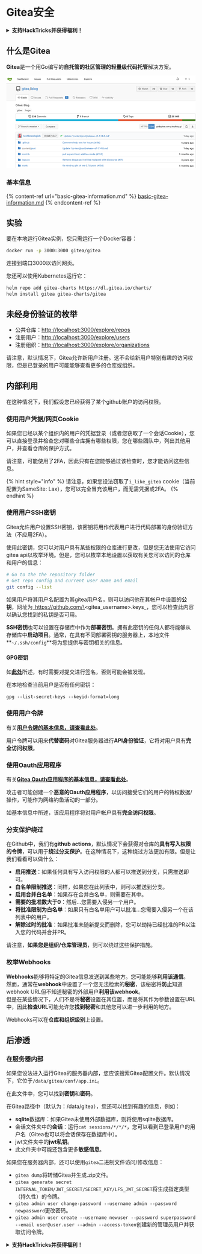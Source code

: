 # Gitea安全

<details>

<summary><strong>支持HackTricks并获得福利！</strong></summary>

* 如果您想在HackTricks中看到您的公司广告，或者如果您想访问PEASS的最新版本或下载PDF版本的HackTricks，请查看[**订阅计划**](https://github.com/sponsors/carlospolop)！
* 获取[**官方PEASS和HackTricks周边产品**](https://peass.creator-spring.com)
* 发现[**PEASS家族**](https://opensea.io/collection/the-peass-family)，我们的独家[**NFT**](https://opensea.io/collection/the-peass-family)收藏品
* **加入** 💬 [**Discord群组**](https://discord.gg/hRep4RUj7f) 或 [**Telegram群组**](https://t.me/peass) 或 **关注**我在**Twitter**上的🐦 [**@carlospolopm**](https://twitter.com/carlospolopm)**。**
* **通过向** [**HackTricks**](https://github.com/carlospolop/hacktricks) **和** [**HackTricks Cloud**](https://github.com/carlospolop/hacktricks-cloud) **github仓库提交PR来分享您的黑客技巧。**

</details>

## 什么是Gitea

**Gitea**是一个用Go编写的**自托管的社区管理的轻量级代码托管**解决方案。

![](<../../.gitbook/assets/image (5) (1) (1) (1).png>)

### 基本信息

{% content-ref url="basic-gitea-information.md" %}
[basic-gitea-information.md](basic-gitea-information.md)
{% endcontent-ref %}

## 实验

要在本地运行Gitea实例，您只需运行一个Docker容器：
```bash
docker run -p 3000:3000 gitea/gitea
```
连接到端口3000以访问网页。

您还可以使用Kubernetes运行它：
```
helm repo add gitea-charts https://dl.gitea.io/charts/
helm install gitea gitea-charts/gitea
```
## 未经身份验证的枚举

* 公共仓库：[http://localhost:3000/explore/repos](http://localhost:3000/explore/repos)
* 注册用户：[http://localhost:3000/explore/users](http://localhost:3000/explore/users)
* 注册组织：[http://localhost:3000/explore/organizations](http://localhost:3000/explore/organizations)

请注意，默认情况下，Gitea允许新用户注册。这不会给新用户特别有趣的访问权限，但是已登录的用户可能能够查看更多的仓库或组织。

## 内部利用

在这种情况下，我们假设您已经获得了某个github账户的访问权限。

### 使用用户凭据/网页Cookie

如果您已经以某个组织内的用户的凭据登录（或者您窃取了一个会话Cookie），您可以直接登录并检查您对哪些仓库拥有哪些权限，您在哪些团队中，列出其他用户，并查看仓库的保护方式。

请注意，可能使用了2FA，因此只有在您能够通过该检查时，您才能访问这些信息。

{% hint style="info" %}
请注意，如果您设法窃取了`i_like_gitea` cookie（当前配置为SameSite: Lax），您可以完全冒充该用户，而无需凭据或2FA。
{% endhint %}

### 使用用户SSH密钥

Gitea允许用户设置SSH密钥，该密钥将用作代表用户进行代码部署的身份验证方法（不应用2FA）。

使用此密钥，您可以对用户具有某些权限的仓库进行更改，但是您无法使用它访问gitea api以枚举环境。但是，您可以枚举本地设置以获取有关您可以访问的仓库和用户的信息：
```bash
# Go to the the repository folder
# Get repo config and current user name and email
git config --list
```
如果用户将其用户名配置为其gitea用户名，则可以访问他在其帐户中设置的**公钥**，网址为_https://github.com/\<gitea\_username>.keys_，您可以检查此内容以确认您找到的私钥是否可用。

**SSH密钥**也可以设置在存储库中作为**部署密钥**。拥有此密钥的任何人都将能够从存储库中**启动项目**。通常，在具有不同部署密钥的服务器上，本地文件**`~/.ssh/config`**将为您提供与密钥相关的信息。

#### GPG密钥

如[**此处**](broken-reference/)所述，有时需要对提交进行签名，否则可能会被发现。

在本地检查当前用户是否有任何密钥：
```shell
gpg --list-secret-keys --keyid-format=long
```
### 使用用户令牌

有关[**用户令牌的基本信息，请查看此处**](basic-gitea-information.md#personal-access-tokens)。

用户令牌可以用来**代替密码**对Gitea服务器进行**API身份验证**，它将对用户具有**完全访问权限**。

### 使用Oauth应用程序

有关[**Gitea Oauth应用程序的基本信息，请查看此处**](./#with-oauth-application)。

攻击者可能创建一个**恶意的Oauth应用程序**，以访问接受它们的用户的特权数据/操作，可能作为网络钓鱼活动的一部分。

如基本信息中所述，该应用程序将对用户帐户具有**完全访问权限**。

### 分支保护绕过

在Github中，我们有**github actions**，默认情况下会获得对仓库的**具有写入权限的令牌**，可以用于**绕过分支保护**。在这种情况下，这种绕过方法更加有限。但是让我们看看可以做什么：

* **启用推送**：如果任何具有写入访问权限的人都可以推送到分支，只需推送即可。
* **白名单限制推送**：同样，如果您在此列表中，则可以推送到分支。
* **启用合并白名单**：如果存在合并白名单，则需要在其中。
* **需要的批准数大于0**：然后...您需要入侵另一个用户。
* **将批准限制为白名单**：如果只有白名单用户可以批准...您需要入侵另一个在该列表中的用户。
* **解除过时的批准**：如果批准未随新提交而删除，您可以劫持已经批准的PR以注入您的代码并合并PR。

请注意，**如果您是组织/仓库管理员**，则可以绕过这些保护措施。

### 枚举Webhooks

**Webhooks**能够将特定的Gitea信息发送到某些地方。您可能能够**利用该通信**。\
然而，通常在**webhook**中设置了一个您无法检索的**秘密**，该秘密将**防止**知道webhook URL但不知道秘密的外部用户**利用该webhook**。\
但是在某些情况下，人们不是将**秘密**设置在其位置，而是将其作为参数设置在URL中，因此**检查URL**可能允许您**找到秘密**和其他您可以进一步利用的地方。

Webhooks可以在**仓库和组织级别**上设置。

## 后渗透

### 在服务器内部

如果您设法进入运行Gitea的服务器内部，您应该搜索Gitea配置文件。默认情况下，它位于`/data/gitea/conf/app.ini`。

在此文件中，您可以找到**密钥**和**密码**。

在Gitea路径中（默认为：/data/gitea），您还可以找到有趣的信息，例如：

* **sqlite**数据库：如果Gitea未使用外部数据库，则将使用sqlite数据库。
* 会话文件夹中的**会话**：运行`cat sessions/*/*/*`，您可以看到已登录用户的用户名（Gitea也可以将会话保存在数据库中）。
* jwt文件夹中的**jwt私钥**。
* 此文件夹中可能还包含更多**敏感信息**。

如果您在服务器内部，还可以使用`gitea`二进制文件访问/修改信息：

* `gitea dump`将转储Gitea并生成.zip文件。
* `gitea generate secret INTERNAL_TOKEN/JWT_SECRET/SECRET_KEY/LFS_JWT_SECRET`将生成指定类型（持久性）的令牌。
* `gitea admin user change-password --username admin --password newpassword`更改密码。
* `gitea admin user create --username newuser --password superpassword --email user@user.user --admin --access-token`创建新的管理员用户并获取访问令牌。

<details>

<summary><strong>支持HackTricks并获得福利！</strong></summary>

* 如果您希望在HackTricks中看到您的**公司广告**，或者如果您想访问**PEASS的最新版本或下载PDF格式的HackTricks**，请查看[**订阅计划**](https://github.com/sponsors/carlospolop)！
* 获取[**官方PEASS和HackTricks周边产品**](https://peass.creator-spring.com)
* 发现[**PEASS家族**](https://opensea.io/collection/the-peass-family)，我们的独家[NFT](https://opensea.io/collection/the-peass-family)收藏品
* **加入** 💬 [**Discord群组**](https://discord.gg/hRep4RUj7f) 或 [**Telegram群组**](https://t.me/peass) 或 **关注**我在**Twitter**上的🐦 [**@carlospolopm**](https://twitter.com/carlospolopm)**。**
* **通过向**[**HackTricks**](https://github.com/carlospolop/hacktricks)和[**HackTricks Cloud**](https://github.com/carlospolop/hacktricks-cloud) **github仓库提交PR来分享您的黑客技巧**。

</details>

